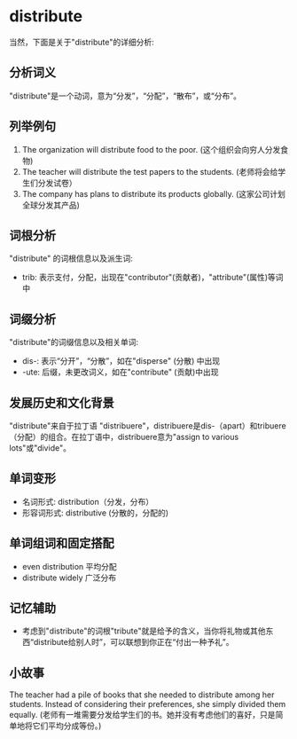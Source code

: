# distribute

当然，下面是关于"distribute"的详细分析:

  

## 分析词义

  

"distribute"是一个动词，意为“分发”，“分配”，“散布”，或“分布”。

  

## 列举例句

  

1.  The organization will distribute food to the poor. (这个组织会向穷人分发食物)
2.  The teacher will distribute the test papers to the students. (老师将会给学生们分发试卷）
3.  The company has plans to distribute its products globally. (这家公司计划全球分发其产品)

  

## 词根分析

  

"distribute" 的词根信息以及派生词:

  

*   trib: 表示支付，分配，出现在"contributor"(贡献者)，"attribute"(属性)等词中

  

## 词缀分析

  

"distribute"的词缀信息以及相关单词:

  

*   dis-: 表示“分开”，“分散”，如在"disperse" (分散) 中出现
*   \-ute: 后缀，未更改词义，如在"contribute" (贡献)中出现

  

## 发展历史和文化背景

  

"distribute"来自于拉丁语 "distribuere"，distribuere是dis-（apart）和tribuere（分配）的组合。在拉丁语中，distribuere意为"assign to various lots"或"divide"。

  

## 单词变形

  

*   名词形式: distribution（分发，分布）
*   形容词形式: distributive (分散的，分配的)

  

## 单词组词和固定搭配

  

*   even distribution 平均分配
*   distribute widely 广泛分布

  

## 记忆辅助

  

*   考虑到"distribute"的词根"tribute"就是给予的含义，当你将礼物或其他东西“distribute给别人时”，可以联想到你正在“付出一种予礼”。

  

## 小故事

  

The teacher had a pile of books that she needed to distribute among her students. Instead of considering their preferences, she simply divided them equally. (老师有一堆需要分发给学生们的书。她并没有考虑他们的喜好，只是简单地将它们平均分成等份。)
